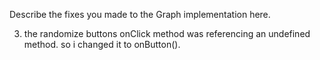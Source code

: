 Describe the fixes you made to the Graph implementation here.

3. the randomize buttons onClick method was referencing an undefined method. so i changed it to onButton().
